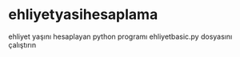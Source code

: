 # ehliyetyasihesaplama
ehliyet yaşını hesaplayan python programı
ehliyetbasic.py dosyasını çalıştırın
